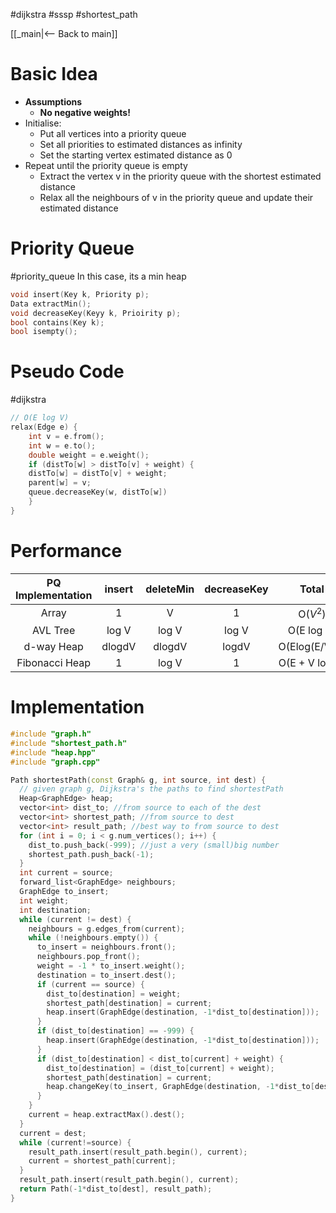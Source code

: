 #dijkstra #sssp #shortest_path 

[[_main|<-- Back to main]]

# Basic Idea
- **Assumptions**
	- **No negative weights!**
- Initialise:
	- Put all vertices into a priority queue
	- Set all priorities to estimated distances as infinity
	- Set the starting vertex estimated distance as 0
- Repeat until the priority queue is empty
	- Extract the vertex v in the priority queue with the shortest estimated distance
	- Relax all the neighbours of v in the priority queue and update their estimated distance

# Priority Queue
#priority_queue
In this case, its a min heap
```cpp
void insert(Key k, Priority p);
Data extractMin();
void decreaseKey(Keyy k, Prioirity p);
bool contains(Key k);
bool isempty();
```

# Pseudo Code
#dijkstra 
```cpp
// O(E log V)
relax(Edge e) {
	int v = e.from();
	int w = e.to();
	double weight = e.weight();
	if (distTo[w] > distTo[v] + weight) {
	distTo[w] = distTo[v] + weight;
	parent[w] = v;
	queue.decreaseKey(w, distTo[w])
	}
}
```

# Performance

| PQ Implementation | insert | deleteMin | decreaseKey |     Total      |
| :---------------: | :----: | :-------: | :---------: | :------------: |
|       Array       |   1    |     V     |      1      |    O($V^2$)    |
|     AVL Tree      | log V  |   log V   |    log V    |   O(E log V)   |
|    d-way Heap     | dlogdV |  dlogdV   |    logdV    | O(Elog(E/V)V)  |
|  Fibonacci Heap   |   1    |   log V   |      1      | O(E + V log V) |
# Implementation
```cpp
#include "graph.h"
#include "shortest_path.h"
#include "heap.hpp"
#include "graph.cpp"

Path shortestPath(const Graph& g, int source, int dest) {
  // given graph g, Dijkstra's the paths to find shortestPath
  Heap<GraphEdge> heap;
  vector<int> dist_to; //from source to each of the dest
  vector<int> shortest_path; //from source to dest
  vector<int> result_path; //best way to from source to dest
  for (int i = 0; i < g.num_vertices(); i++) {
    dist_to.push_back(-999); //just a very (small)big number
    shortest_path.push_back(-1);
  }
  int current = source;
  forward_list<GraphEdge> neighbours;
  GraphEdge to_insert;
  int weight;
  int destination;
  while (current != dest) {
    neighbours = g.edges_from(current);
    while (!neighbours.empty()) {
      to_insert = neighbours.front();
      neighbours.pop_front();
      weight = -1 * to_insert.weight();
      destination = to_insert.dest();
      if (current == source) {
        dist_to[destination] = weight;
        shortest_path[destination] = current;
        heap.insert(GraphEdge(destination, -1*dist_to[destination]));
      }
      if (dist_to[destination] == -999) {
        heap.insert(GraphEdge(destination, -1*dist_to[destination]));
      }
      if (dist_to[destination] < dist_to[current] + weight) {
        dist_to[destination] = (dist_to[current] + weight);
        shortest_path[destination] = current;
        heap.changeKey(to_insert, GraphEdge(destination, -1*dist_to[destination]));
      }
    }
    current = heap.extractMax().dest();
  }
  current = dest;
  while (current!=source) {
    result_path.insert(result_path.begin(), current);
    current = shortest_path[current];
  }
  result_path.insert(result_path.begin(), current);
  return Path(-1*dist_to[dest], result_path);
}
```